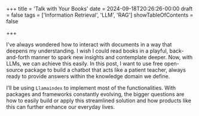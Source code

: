 +++
title = 'Talk with Your Books'
date = 2024-09-18T20:26:26-00:00
draft = false
tags = ['Information Retrieval', 'LLM', 'RAG']
showTableOfContents = false

+++

 I've always wondered how to interact with documents in a way that deepens my understanding. I wish I could read books in a playful, back-and-forth manner to spark new insights and contemplate deeper. Now, with LLMs, we can achieve this easily. In this post, I want to use free open-source package to build a chatbot that acts like a patient teacher, always ready to provide answers within the knowledge domain we define.

I’ll be using `Llamaindex` to implement most of the functionalities. With packages and frameworks constantly evolving, the bigger questions are how to easily build or apply this streamlined solution and how products like this can further enhance our everyday lives.









